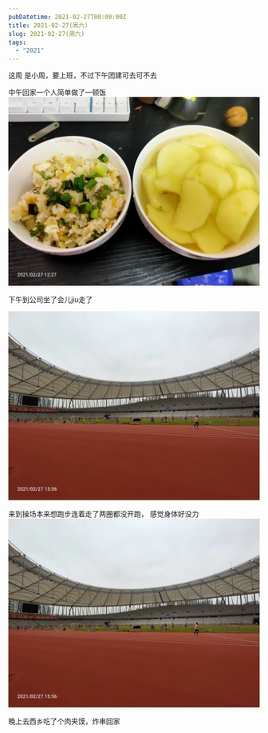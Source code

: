 ```yaml
---
pubDatetime: 2021-02-27T00:00:00Z
title: 2021-02-27(周六)
slug: 2021-02-27(周六)
tags:
  - "2021"
---
```


这周 是小周，要上班，不过下午团建可去可不去

中午回家一个人简单做了一顿饭
![](../../img/6904315-b1a33aab1d78cb98.jpg)

下午到公司坐了会儿jiu走了

![](../../img/6904315-53102b7be0c85343.jpg)

来到操场本来想跑步连着走了两圈都没开跑， 感觉身体好没力
![](../../img/6904315-764b231b68e75a41.jpg)

晚上去西乡吃了个肉夹馍，炸串回家

